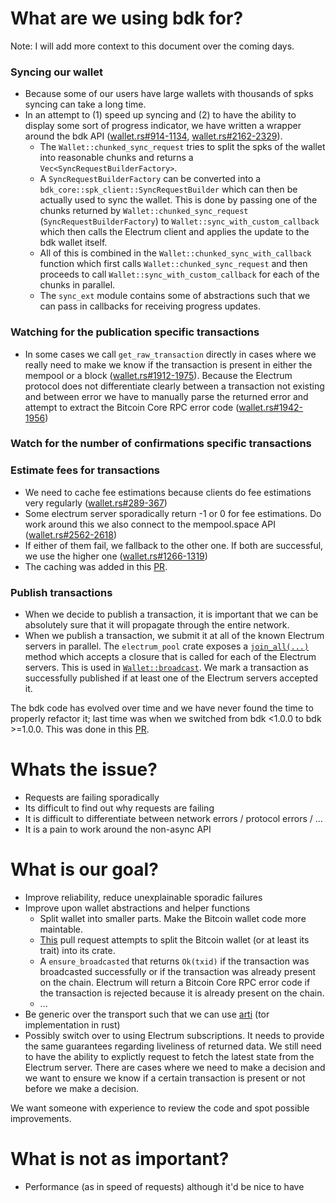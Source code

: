 # What are we using bdk for?

Note: I will add more context to this document over the coming days.

### Syncing our wallet

- Because some of our users have large wallets with thousands of spks syncing can take a long time.
- In an attempt to (1) speed up syncing and (2) to have the ability to display some sort of progress indicator, we have written a wrapper around the bdk API ([wallet.rs#914-1134](https://github.com/eigenwallet/core/blob/9d42814726ac33fa5976d82c18793037426eb3fa/swap/src/bitcoin/wallet.rs#L914-L1134), [wallet.rs#2162-2329](https://github.com/eigenwallet/core/blob/9d42814726ac33fa5976d82c18793037426eb3fa/swap/src/bitcoin/wallet.rs#L2162-L2329)).
  - The `Wallet::chunked_sync_request` tries to split the spks of the wallet into reasonable chunks and returns a `Vec<SyncRequestBuilderFactory>`.
  - A `SyncRequestBuilderFactory` can be converted into a `bdk_core::spk_client::SyncRequestBuilder` which can then be actually used to sync the wallet. This is done by passing one of the chunks returned by `Wallet::chunked_sync_request` (`SyncRequestBuilderFactory`) to `Wallet::sync_with_custom_callback` which then calls the Electrum client and applies the update to the bdk wallet itself.
  - All of this is combined in the `Wallet::chunked_sync_with_callback` function which first calls `Wallet::chunked_sync_request` and then proceeds to call `Wallet::sync_with_custom_callback` for each of the chunks in parallel.
  - The `sync_ext` module contains some of abstractions such that we can pass in callbacks for receiving progress updates.

### Watching for the publication specific transactions

- In some cases we call `get_raw_transaction` directly in cases where we really need to make we know if the transaction is present in either the mempool or a block ([wallet.rs#1912-1975](https://github.com/eigenwallet/core/blob/9d42814726ac33fa5976d82c18793037426eb3fa/swap/src/bitcoin/wallet.rs#L1912-L1975)). Because the Electrum protocol does not differentiate clearly between a transaction not existing and between error we have to manually parse the returned error and attempt to extract the Bitcoin Core RPC error code ([wallet.rs#1942-1956](https://github.com/eigenwallet/core/blob/9d42814726ac33fa5976d82c18793037426eb3fa/swap/src/bitcoin/wallet.rs#L1942-L1956))

### Watch for the number of confirmations specific transactions

### Estimate fees for transactions

- We need to cache fee estimations because clients do fee estimations very regularly ([wallet.rs#289-367](https://github.com/eigenwallet/core/blob/3b701fe1c52314ddf1f59dece3584ce561f22e24/swap/src/bitcoin/wallet.rs#L289-L367))
- Some electrum server sporadically return -1 or 0 for fee estimations. Do work around this we also connect to the mempool.space API ([wallet.rs#2562-2618](https://github.com/eigenwallet/core/blob/3b701fe1c52314ddf1f59dece3584ce561f22e24/swap/src/bitcoin/wallet.rs#L2562-L2618))
- If either of them fail, we fallback to the other one. If both are successful, we use the higher one ([wallet.rs#1266-1319](https://github.com/eigenwallet/core/blob/3b701fe1c52314ddf1f59dece3584ce561f22e24/swap/src/bitcoin/wallet.rs#L1266-L1319))
- The caching was added in this [PR](https://github.com/eigenwallet/core/pull/411).

### Publish transactions

- When we decide to publish a transaction, it is important that we can be absolutely sure that it will propagate through the entire network.
- When we publish a transaction, we submit it at all of the known Electrum servers in parallel. The `electrum_pool` crate exposes a [`join_all(...)`](https://github.com/eigenwallet/core/blob/9d42814726ac33fa5976d82c18793037426eb3fa/electrum-pool/src/lib.rs#L330-L423) method which accepts a closure that is called for each of the Electrum servers. This is used in [`Wallet::broadcast`](https://github.com/eigenwallet/core/blob/9d42814726ac33fa5976d82c18793037426eb3fa/swap/src/bitcoin/wallet.rs#L714-L791). We mark a transaction as successfully published if at least one of the Electrum servers accepted it.

The bdk code has evolved over time and we have never found the time to properly refactor it; last time was when we switched from bdk <1.0.0 to bdk >=1.0.0. This was done in this [PR](https://github.com/eigenwallet/core/pull/180).

# Whats the issue?

- Requests are failing sporadically
- Its difficult to find out why requests are failing
- It is difficult to differentiate between network errors / protocol errors / ...
- It is a pain to work around the non-async API

# What is our goal?

- Improve reliability, reduce unexplainable sporadic failures
- Improve upon wallet abstractions and helper functions
  - Split wallet into smaller parts. Make the Bitcoin wallet code more maintable.
  - [This](https://github.com/eigenwallet/core/pull/530) pull request attempts to split the Bitcoin wallet (or at least its trait) into its crate.
  - A `ensure_broadcasted` that returns `Ok(txid)` if the transaction was broadcasted successfully or if the transaction was already present on the chain. Electrum will return a Bitcoin Core RPC error code if the transaction is rejected because it is already present on the chain.
  - ...
- Be generic over the transport such that we can use [arti](https://gitlab.torproject.org/tpo/core/arti) (tor implementation in rust)
- Possibly switch over to using Electrum subscriptions. It needs to provide the same guarantees regarding liveliness of returned data. We still need to have the ability to explictly request to fetch the latest state from the Electrum server. There are cases where we need to make a decision and we want to ensure we know if a certain transaction is present or not before we make a decision.

We want someone with experience to review the code and spot possible improvements.

# What is not as important?

- Performance (as in speed of requests) although it'd be nice to have

